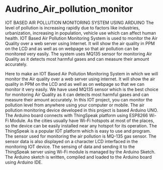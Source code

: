 # Audrino_Air_pollution_monitor
IOT BASED AIR POLLUTION MONITORING  SYSTEM USING ARDUINO
The level of pollution is increasing rapidly 
due to factors like industries, urbanization, increasing 
in population, vehicle use which can affect human 
health. IOT Based Air Pollution Monitoring System is 
used to monitor the Air Quality over a web server using 
Internet. It will show the air quality in PPM on the LCD 
and as well as on webpage so that air pollution can be 
monitored very easily. The system uses MQ135 sensor 
for monitoring Air Quality as it detects most harmful 
gases and can measure their amount accurately. 


Here to make an IOT Based Air 
Pollution Monitoring System in which we will monitor 
the Air quality over a web server using internet. It will 
show the air quality in PPM on the LCD and as well as 
on webpage so that we can monitor it very easily. We 
have used MQ135 sensor which is the best choice for 
monitoring Air Quality as it can detects most harmful 
gases and can measure their amount accurately. In this 
IOT project, you can monitor the pollution level from 
anywhere using your computer or mobile. The air 
pollution monitoring device developed in this project is 
based Arduino UNO. The Arduino board connects with 
ThingSpeak platform using ESP8266 Wi-Fi Module. As 
the cities usually have Wi-Fi hotspots at most of the 
places, so the device can be easily installed near any 
hotspot for its operation. The ThingSpeak is a popular 
IOT platform which is easy to use and program. The 
sensor used for monitoring the air pollution is MQ-135 
gas sensor. The sensor data is also displayed on a 
character LCD interfaced in the monitoring IOT 
device. The sensing of data and sending it to the 
ThingSpeak server using Wi-Fi module is managed by 
the Arduino Sketch. The Arduino sketch is written, 
compiled and loaded to the Arduino board using 
Arduino IDE.
